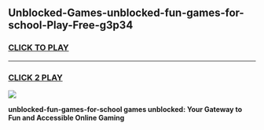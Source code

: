 
## Unblocked-Games-unblocked-fun-games-for-school-Play-Free-g3p34
<h3>
<a href="https://premium76.site?title=unblocked-fun-games-for-school&ref=20A">CLICK TO PLAY</a></h3>
<hr>

<h3>
<a href="https://premium76.site?title=unblocked-fun-games-for-school&ref=20A">CLICK 2 PLAY</a>
  
</h3>

<a href="https://premium76.site?title=unblocked-fun-games-for-school&ref=20A"><img src="https://clearcache.store/games.png"></a>


**unblocked-fun-games-for-school games unblocked: Your Gateway to Fun and Accessible Online Gaming**
